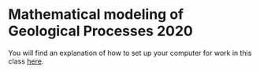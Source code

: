 # Mathematical modeling of Geological Processes 2020

You will find an explanation of how to set up your computer for work in this class [here](intro-python/readme.md).
